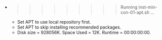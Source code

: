 * >>>>>>>>> Running inst-min-con-01-apt.sh ...
  * Set APT to use local repository first.
  * Set APT to skip installing recommended packages.
  * Disk size = 928056K. Space Used = 12K. Runtime = 00:00:00:00.
